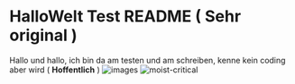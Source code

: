 # HalloWelt Test README ( Sehr original )

Hallo und hallo, ich bin da am testen und am schreiben, kenne kein coding aber wird ( **Hoffentlich** )
        ![images](https://user-images.githubusercontent.com/110893594/183600693-e5a7489f-a743-4135-858d-4f6fca55209e.jpg)
![moist-critical](https://user-images.githubusercontent.com/110893594/183602538-84bafb67-c1ad-4131-a2e0-ba963ec6f5fe.gif)
